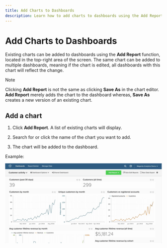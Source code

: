 ```yaml
---
title: Add Charts to Dashboards
description: Learn how to add charts to dashboards using the Add Report function.
---
```

# Add Charts to Dashboards

Existing charts can be added to dashboards using the **Add Report** function, located in the top-right area of the screen. The same chart can be added to multiple dashboards, meaning if the chart is edited, all dashboards with this chart will reflect the change.

>[!NOTE]
>
>Clicking **Add Report** is not the same as clicking **Save As** in the chart editor. **Add Report** merely adds the chart to the dashboard whereas, **Save As** creates a new version of an existing chart.

## Add a chart

1. Click **Add Report**. A list of existing charts will display.

1. Search for or click the name of the chart you want to add.

1. The chart will be added to the dashboard.

Example:

![add chart](../../assets/6.1.gif)
